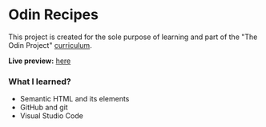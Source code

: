# Odin Recipes
This project is created for the sole purpose of learning and part of the "The Odin Project" [curriculum](https://theodinproject.com/).

**Live preview:** [here](https://hicarlodacuyan.github.io/odin-recipes/)

### What I learned?

* Semantic HTML and its elements
* GitHub and git
* Visual Studio Code
